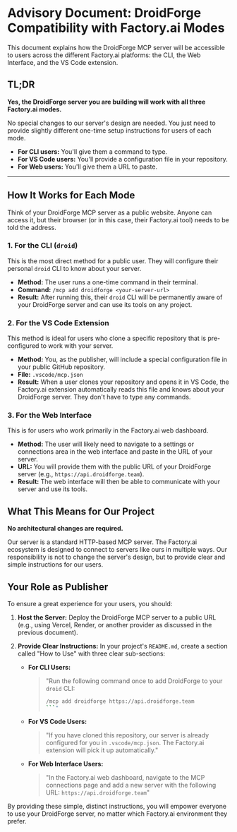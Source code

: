 # Advisory Document: DroidForge Compatibility with Factory.ai Modes

This document explains how the DroidForge MCP server will be accessible to users across the different Factory.ai platforms: the CLI, the Web Interface, and the VS Code extension.

## TL;DR

**Yes, the DroidForge server you are building will work with all three Factory.ai modes.**

No special changes to our server's design are needed. You just need to provide slightly different one-time setup instructions for users of each mode.

*   **For CLI users:** You'll give them a command to type.
*   **For VS Code users:** You'll provide a configuration file in your repository.
*   **For Web users:** You'll give them a URL to paste.

---

## How It Works for Each Mode

Think of your DroidForge MCP server as a public website. Anyone can access it, but their browser (or in this case, their Factory.ai tool) needs to be told the address.

### 1. For the CLI (`droid`)

This is the most direct method for a public user. They will configure their personal `droid` CLI to know about your server.

*   **Method:** The user runs a one-time command in their terminal.
*   **Command:** `/mcp add droidforge <your-server-url>`
*   **Result:** After running this, their `droid` CLI will be permanently aware of your DroidForge server and can use its tools on any project.

### 2. For the VS Code Extension

This method is ideal for users who clone a specific repository that is pre-configured to work with your server.

*   **Method:** You, as the publisher, will include a special configuration file in your public GitHub repository.
*   **File:** `.vscode/mcp.json`
*   **Result:** When a user clones your repository and opens it in VS Code, the Factory.ai extension automatically reads this file and knows about your DroidForge server. They don't have to type any commands.

### 3. For the Web Interface

This is for users who work primarily in the Factory.ai web dashboard.

*   **Method:** The user will likely need to navigate to a settings or connections area in the web interface and paste in the URL of your server.
*   **URL:** You will provide them with the public URL of your DroidForge server (e.g., `https://api.droidforge.team`).
*   **Result:** The web interface will then be able to communicate with your server and use its tools.

## What This Means for Our Project

**No architectural changes are required.**

Our server is a standard HTTP-based MCP server. The Factory.ai ecosystem is designed to connect to servers like ours in multiple ways. Our responsibility is not to change the server's design, but to provide clear and simple instructions for our users.

## Your Role as Publisher

To ensure a great experience for your users, you should:

1.  **Host the Server:** Deploy the DroidForge MCP server to a public URL (e.g., using Vercel, Render, or another provider as discussed in the previous document).

2.  **Provide Clear Instructions:** In your project's `README.md`, create a section called "How to Use" with three clear sub-sections:

    *   **For CLI Users:**
        > "Run the following command once to add DroidForge to your `droid` CLI:
        > ```bash
        > /mcp add droidforge https://api.droidforge.team
        > ```"

    *   **For VS Code Users:**
        > "If you have cloned this repository, our server is already configured for you in `.vscode/mcp.json`. The Factory.ai extension will pick it up automatically."

    *   **For Web Interface Users:**
        > "In the Factory.ai web dashboard, navigate to the MCP connections page and add a new server with the following URL: `https://api.droidforge.team`"

By providing these simple, distinct instructions, you will empower everyone to use your DroidForge server, no matter which Factory.ai environment they prefer.